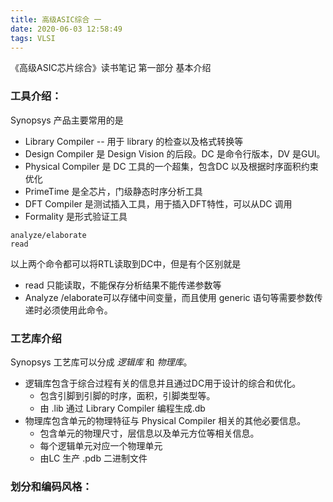 ```yaml
---
title: 高级ASIC综合 一
date: 2020-06-03 12:58:49
tags: VLSI
---
```

《高级ASIC芯片综合》读书笔记  第一部分 基本介绍
<!--more-->
### 工具介绍：
Synopsys 产品主要常用的是
* Library Compiler -- 用于 library 的检查以及格式转换等
* Design Compiler 是 Design Vision 的后段。DC 是命令行版本，DV 是GUI。
* Physical Compiler 是 DC 工具的一个超集，包含DC 以及根据时序面积约束优化
* PrimeTime 是全芯片，门级静态时序分析工具
* DFT Compiler 是测试插入工具，用于插入DFT特性，可以从DC 调用
* Formality 是形式验证工具
  
```
analyze/elaborate  
read
```
以上两个命令都可以将RTL读取到DC中，但是有个区别就是
* read 只能读取，不能保存分析结果不能传递参数等
* Analyze /elaborate可以存储中间变量，而且使用 generic 语句等需要参数传递时必须使用此命令。

### 工艺库介绍
 Synopsys 工艺库可以分成 *逻辑库* 和 *物理库*。
* 逻辑库包含于综合过程有关的信息并且通过DC用于设计的综合和优化。
  * 包含引脚到引脚的时序，面积，引脚类型等。
  * 由 .lib 通过 Library Compiler 编程生成.db
* 物理库包含单元的物理特征与 Physical Compiler 相关的其他必要信息。
  * 包含单元的物理尺寸，层信息以及单元方位等相关信息。
  * 每个逻辑单元对应一个物理单元
  * 由LC 生产 .pdb 二进制文件
  
### 划分和编码风格：
